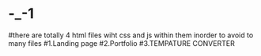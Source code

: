 # -_-1
#there are totally 4 html files wiht css and js within them inorder to avoid to many files
#1.Landing page
#2.Portfolio
#3.TEMPATURE CONVERTER
